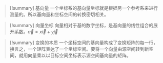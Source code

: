 > [!summary] 基向量
> 一个坐标系的基向量坐标就是根据另一个参考系来进行测量的。所以基向量和坐标空间的转换密切相关。

> [!summary] 向量坐标
> 向量相对于基的数字坐标，是基向量的线性组合的展开系数。$\vec{a} = x\vec{i} + y\vec{j}$

> [!summary] 变换的本质
> 一个坐标空间的基向量构成了变换矩阵的每一行，换言之，一个矩阵表达了一个坐标空间。要将一个向量由源空间转到新空间，就用向量乘以以目标空间坐标表示源空间基向量的矩阵。